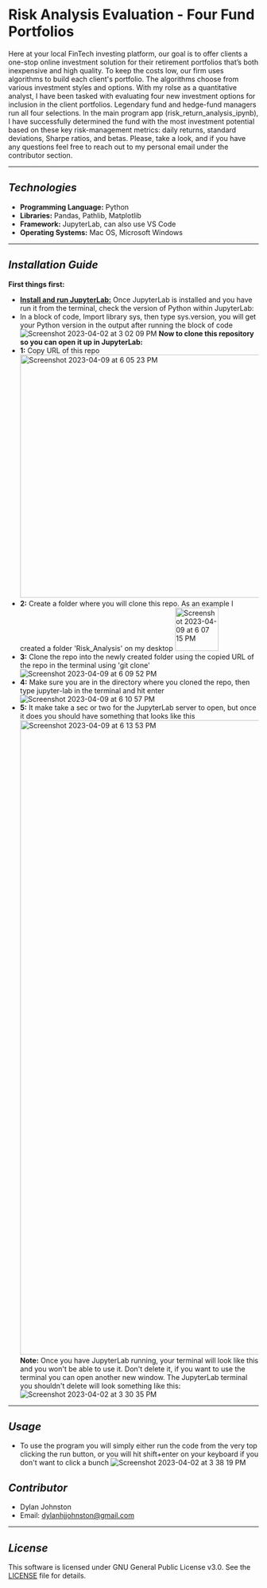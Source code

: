 # Risk Analysis Evaluation - Four Fund Portfolios

Here at your local FinTech investing platform, our goal is to offer clients a one-stop online investment solution for their retirement portfolios that’s both inexpensive and high quality. To keep the costs low, our firm uses algorithms to build each client's portfolio. The algorithms choose from various investment styles and options. With my rolse as a quantitative analyst, I have been tasked with evaluating four new investment options for inclusion in the client portfolios. Legendary fund and hedge-fund managers run all four selections. In the main program app (risk_return_analysis_ipynb), I have successfully determined the fund with the most investment potential based on these key risk-management metrics: daily returns, standard deviations, Sharpe ratios, and betas. Please, take a look, and if you have any questions feel free to reach out to my personal email under the contributor section. 

---

## *Technologies*

- **Programming Language:** Python
- **Libraries:** Pandas, Pathlib, Matplotlib
- **Framework:** JupyterLab, can also use VS Code
- **Operating Systems:** Mac OS, Microsoft Windows

---

## *Installation Guide*

**First things first:**
- **[Install and run JupyterLab:](https://jupyter.org/install)**
Once JupyterLab is installed and you have run it from the terminal, check the version of Python within JupyterLab:
- In a block of code, Import library sys, then type sys.version, you will get your Python version in the output after running the block of code ![Screenshot 2023-04-02 at 3 02 09 PM](https://user-images.githubusercontent.com/123714457/229381333-d8103f06-af51-4b08-b850-51a0b931a598.png)
**Now to clone this repository so you can open it up in JupyterLab:**
- **1:** Copy URL of this repo <img width="488" alt="Screenshot 2023-04-09 at 6 05 23 PM" src="https://user-images.githubusercontent.com/123714457/230800575-a264c086-dc62-42c5-a833-f7e4677ca4e0.png">
- **2:** Create a folder where you will clone this repo. As an example I created a folder 'Risk_Analysis' on my desktop <img width="87" alt="Screenshot 2023-04-09 at 6 07 15 PM" src="https://user-images.githubusercontent.com/123714457/230800621-6e4d5620-5118-42ea-9489-3c57e60cf693.png">
- **3:** Clone the repo into the newly created folder using the copied URL of the repo in the terminal using 'git clone' ![Screenshot 2023-04-09 at 6 09 52 PM](https://user-images.githubusercontent.com/123714457/230800715-d5186f8c-3feb-4a70-ad54-ccb00c88e10d.png)
- **4:** Make sure you are in the directory where you cloned the repo, then type jupyter-lab in the terminal and hit enter ![Screenshot 2023-04-09 at 6 10 57 PM](https://user-images.githubusercontent.com/123714457/230800741-191e49c0-acd7-4bf5-87dc-956dd2eac915.png)
- **5:** It make take a sec or two for the JupyterLab server to open, but once it does you should have something that looks like this <img width="1274" alt="Screenshot 2023-04-09 at 6 13 53 PM" src="https://user-images.githubusercontent.com/123714457/230800939-d49f3b2c-1ceb-44eb-ba5a-a2d9aac01d40.png">
**Note:** Once you have JupyterLab running, your terminal will look like this and you won't be able to use it. Don't delete it, if you want to use the terminal you can open another new window. The JupyterLab terminal you shouldn't delete will look something like this: ![Screenshot 2023-04-02 at 3 30 35 PM](https://user-images.githubusercontent.com/123714457/229382566-9c3cc3a8-b256-4481-bb1d-4d2c4c773026.png)

---

## *Usage*

- To use the program you will simply either run the code from the very top clicking the run button, or you will hit shift+enter on your keyboard if you don't want to click a bunch ![Screenshot 2023-04-02 at 3 38 19 PM](https://user-images.githubusercontent.com/123714457/229382905-d4b4e136-7159-4b5a-b27a-2615f8ef4ab8.png) 

## *Contributor*

- Dylan Johnston
- Email: dylanhjjohnston@gmail.com

---

## *License*

This software is licensed under GNU General Public License v3.0. See the [LICENSE](https://github.com/djohnst914/Loan_Qualifier_New_Feature/blob/main/LICENSE) file for details. 